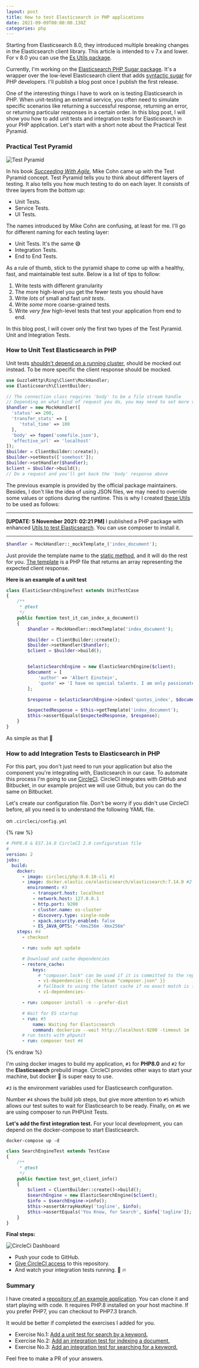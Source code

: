 ```yaml
---
layout: post
title: How to test Elasticsearch in PHP applications
date: 2021-09-09T00:00:00.130Z
categories: php
---
```

<p class="note">
Starting from Elasticsearch 8.0, they introduced multiple breaking changes in the Elasticsearch client library. 
This article is intended to v 7.x and lower. For v 8.0 you can use the <a href="https://github.
com/imdhemy/es-testing-utils">Es Utils package</a>.
</p>

Currently, I'm working on the [Elasticsearch PHP Sugar package][1]. It's a wrapper over the low-level Elasticsearch client that adds [syntactic sugar][2] for PHP developers. I'll publish a blog post once I publish the first release.

One of the interesting things I have to work on is testing Elasticsearch in PHP. When unit-testing an external service, you often need to simulate specific scenarios like returning a successful response, returning an error, or returning particular responses in a certain order. In this blog post, I will show you how to add unit tests and integration tests for Elasticsearch in your PHP application. Let's start with a short note about the Practical Test Pyramid.

### Practical Test Pyramid
![Test Pyramid](/assets/img/test-pyramid.png)

In his book [_Succeeding With Agile_][3]_,_ Mike Cohn came up with the Test Pyramid concept. Test Pyramid tells you to think about different layers of testing. It also tells you how much testing to do on each layer. It consists of three layers from the bottom up:

- Unit Tests.
- Service Tests.
- UI Tests.

The names introduced by Mike Cohn are confusing, at least for me. I'll go for different naming for each testing layer:

- Unit Tests. It's the same 😅
- Integration Tests.
- End to End Tests.

As a rule of thumb, stick to the pyramid shape to come up with a healthy, fast, and maintainable test suite. Below is a list of tips to follow:

1.  Write tests with different granularity
2.  The more high-level you get the fewer tests you should have
3.  Write _lots_ of small and fast _unit tests_.
4.  Write _some_ more coarse-grained tests.
5.  Write _very few_ high-level tests that test your application from end to end.

In this blog post, I will cover only the first two types of the Test Pyramid. Unit and Integration Tests.

### How to Unit Test Elasticsearch in PHP

Unit tests [shouldn't depend on a running cluster][4], should be mocked out instead. To be more specific the client response should be mocked.

```php
use GuzzleHttp\Ring\Client\MockHandler;
use Elasticsearch\ClientBuilder;

// The connection class requires 'body' to be a file stream handle
// Depending on what kind of request you do, you may need to set more values here
$handler = new MockHandler([
  'status' => 200,
  'transfer_stats' => [
     'total_time' => 100
  ],
  'body' => fopen('somefile.json'),
  'effective_url' => 'localhost'
]);
$builder = ClientBuilder::create();
$builder->setHosts(['somehost']);
$builder->setHandler($handler);
$client = $builder->build();
// Do a request and you'll get back the 'body' response above
```

The previous example is provided by the official package maintainers. Besides, I don't like the idea of using JSON files, we may need to override some values or options during the runtime. This is why I created [these Utils][5] to be used as follows:

---
**[UPDATE: 5 November 2021: 02:21 PM]**
I published a PHP package with enhanced [Utils to test Elasticsearch][14]. You can use composer to install it.

---

```php
$handler = MockHandler::_mockTemplate_('index_document');
```

Just provide the template name to the [static method][13], and it will do the rest for you. [The template][6] is a PHP file that returns an array representing the expected client response.

**Here is an example of a unit test**

```php
class ElasticSearchEngineTest extends UnitTestCase
{
    /**
     * @test
     */
    public function test_it_can_index_a_document()
    {
        $handler = MockHandler::mockTemplate('index_document');

        $builder = ClientBuilder::create();
        $builder->setHandler($handler);
        $client = $builder->build();


        $elasticSearchEngine = new ElasticSearchEngine($client);
        $document = [
            'author' => 'Albert Einstein',
            'quote' => 'I have no special talents. I am only passionately curious.',
        ];

        $response = $elasticSearchEngine->index('quotes_index', $document);

        $expectedResponse = $this->getTemplate('index_document');
        $this->assertEquals($expectedResponse, $response);
    }
}
```

As simple as that 🚀

### How to add Integration Tests to Elasticsearch in PHP

For this part, you don't just need to run your application but also the component you're integrating with, Elasticsearch in our case. To automate this process I'm going to use [CircleCI][7]. CircleCI integrates with GitHub and Bitbucket, in our example project we will use Github, but you can do the same on Bitbucket.

Let's create our configuration file. Don't be worry if you didn't use CircleCI before, all you need is to understand the following YAML file.

on `.circleci/config.yml`

{% raw %}
```yaml
# PHP8.0 & ES7.14.0 CircleCI 2.0 configuration file
#
version: 2
jobs:
  build:
    docker:
      - image: circleci/php:8.0.10-cli #1
      - image: docker.elastic.co/elasticsearch/elasticsearch:7.14.0 #2
        environment: #3
          - transport.host: localhost
          - network.host: 127.0.0.1
          - http.port: 9200
          - cluster.name: es-cluster
          - discovery.type: single-node
          - xpack.security.enabled: false
          - ES_JAVA_OPTS: "-Xms256m -Xmx256m"
    steps: #4
      - checkout

      - run: sudo apt update

      # Download and cache dependencies
      - restore_cache:
          keys:
            # "composer.lock" can be used if it is committed to the repo
            - v1-dependencies-{{ checksum "composer.json" }}
            # fallback to using the latest cache if no exact match is found
            - v1-dependencies-

      - run: composer install -n --prefer-dist

      # Wait for ES startup
      - run: #5
          name: Waiting for Elasticsearch
          command: dockerize --wait http://localhost:9200 -timeout 1m
      # run tests with phpunit
      - run: composer test #6

```
{% endraw %}

I'm using docker images to build my application, `#1` for **PHP8.0** and `#2` for the **Elasticsearch** prebuild image. CircleCI provides other ways to start your machine, but docker 🐳 is super easy to use.

`#3` is the environment variables used for Elasticsearch configuration.

Number `#4` shows the build job steps, but give more attention to `#5` which allows our test suites to wait for Elasticsearch to be ready. Finally, on `#6` we are using composer to run PHPUnit Tests.

**Let's add the first integration test.** For your local development, you can depend on the docker-compose to start Elasticsearch.

```
docker-compose up -d
```

```php
class SearchEngineTest extends TestCase
{
    /**
     * @test
     */
    public function test_get_client_info()
    {
        $client = ClientBuilder::create()->build();
        $searchEngine = new ElasticSearchEngine($client);
        $info = $searchEngine->info();
        $this->assertArrayHasKey('tagline', $info);
        $this->assertEquals('You Know, for Search', $info['tagline']);
    }
}

```
**Final steps:**

![CircleCi Dashboard](/assets/img/circle-ci-es-php-app.png)

- Push your code to GitHub. 
- [Give CircleCI access][11] to this repository. 
- And watch your integration tests running. 🚀 🔥

### Summary

I have created a [repository of an example application][12]. You can clone it and start playing with code. It requires PHP.8 installed on your host machine. If you prefer PHP7, you can checkout to PHP7.3 branch.

It would be better if completed the exercises I added for you.

- Exercise No.1: [Add a unit test for search by a keyword.][8]
- Exercise No.2: [Add an integration test for indexing a document.][9]
- Exercise No.3: [Add an integration test for searching for a keyword.][10]

Feel free to make a PR of your answers.

[1]: https://github.com/imdhemy/elasticsearch-php-sugar
[2]: https://en.wikipedia.org/wiki/Syntactic_sugar
[3]: https://www.goodreads.com/book/show/6707987-succeeding-with-agile
[4]: https://github.com/elastic/elasticsearch-php/pull/618#issuecomment-323816444
[5]: https://github.com/imdhemy/testing-es-in-php/tree/master/tests/Utils
[6]: https://github.com/imdhemy/testing-es-in-php/blob/master/tests/fixtures/responses/index_document.php
[7]: https://circleci.com/
[8]: https://github.com/imdhemy/testing-es-in-php/blob/master/tests/Unit/ElasticSearchEngineTest.php#L39
[9]: https://github.com/imdhemy/testing-es-in-php/blob/master/tests/Integration/SearchEngineTest.php#L26
[10]: https://github.com/imdhemy/testing-es-in-php/blob/master/tests/Integration/SearchEngineTest.php#L35
[11]: https://app.circleci.com/
[12]: https://github.com/imdhemy/testing-es-in-php
[13]: https://github.com/imdhemy/testing-es-in-php/blob/master/tests/Utils/MockHandler.php#L45
[14]: https://github.com/imdhemy/es-testing-utils
